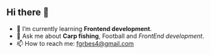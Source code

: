 ## Hi there 👋

- 🌱 I’m currently learning **Frontend development**.
- 💬 Ask me about **Carp fishing**, Football and *FrontEnd development*.
- 📫 How to reach me: fgrbes4@gmail.com
